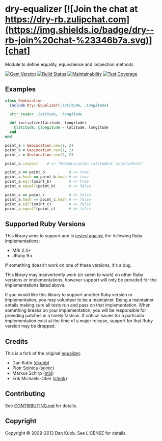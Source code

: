 [gem]: https://rubygems.org/gems/dry-equalizer
[travis]: https://travis-ci.org/dry-rb/dry-equalizer
[codeclimate]: https://codeclimate.com/github/dry-rb/dry-equalizer
[chat]: https://dry-rb.zulipchat.com

# dry-equalizer [![Join the chat at https://dry-rb.zulipchat.com](https://img.shields.io/badge/dry--rb-join%20chat-%23346b7a.svg)][chat]

Module to define equality, equivalence and inspection methods

[![Gem Version](http://img.shields.io/gem/v/dry-equalizer.svg)][gem]
[![Build Status](http://img.shields.io/travis/dry-rb/dry-equalizer.svg)][travis]
[![Maintainability](https://api.codeclimate.com/v1/badges/5a9a139af1d4a80a28c4/maintainability)][codeclimate]
[![Test Coverage](https://api.codeclimate.com/v1/badges/5a9a139af1d4a80a28c4/test_coverage)][codeclimate]

Examples
--------

``` ruby
class GeoLocation
  include Dry::Equalizer(:latitude, :longitude)

  attr_reader :latitude, :longitude

  def initialize(latitude, longitude)
    @latitude, @longitude = latitude, longitude
  end
end

point_a = GeoLocation.new(1, 2)
point_b = GeoLocation.new(1, 2)
point_c = GeoLocation.new(2, 2)

point_a.inspect    # => "#<GeoLocation latitude=1 longitude=2>"

point_a == point_b           # => true
point_a.hash == point_b.hash # => true
point_a.eql?(point_b)        # => true
point_a.equal?(point_b)      # => false

point_a == point_c           # => false
point_a.hash == point_c.hash # => false
point_a.eql?(point_c)        # => false
point_a.equal?(point_c)      # => false
```

Supported Ruby Versions
-----------------------

This library aims to support and is [tested against][travis] the following Ruby
implementations:

* MRI 2.4+
* JRuby 9.x

If something doesn't work on one of these versions, it's a bug.

This library may inadvertently work (or seem to work) on other Ruby versions or
implementations, however support will only be provided for the implementations
listed above.

If you would like this library to support another Ruby version or
implementation, you may volunteer to be a maintainer. Being a maintainer
entails making sure all tests run and pass on that implementation. When
something breaks on your implementation, you will be responsible for providing
patches in a timely fashion. If critical issues for a particular implementation
exist at the time of a major release, support for that Ruby version may be
dropped.

Credits
-------

This is a fork of the original [equalizer](https://github.com/dkubb/equalizer).

* Dan Kubb ([dkubb](https://github.com/dkubb))
* Piotr Solnica ([solnic](https://github.com/solnic))
* Markus Schirp ([mbj](https://github.com/mbj))
* Erik Michaels-Ober ([sferik](https://github.com/sferik))

Contributing
-------------

See [CONTRIBUTING.md](CONTRIBUTING.md) for details.

Copyright
---------

Copyright &copy; 2009-2013 Dan Kubb. See LICENSE for details.

